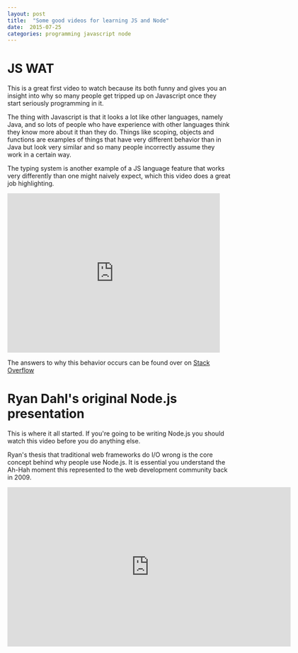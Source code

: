 ```yaml
---
layout: post
title:  "Some good videos for learning JS and Node"
date:  2015-07-25 
categories: programming javascript node 
---
```


# JS WAT

This is a great first video to watch because its both funny and gives you an insight into why so
many people get tripped up on Javascript once they start seriously programming in it.

The thing with Javascript is that it looks a lot like other languages, namely Java, and so lots of
people who have experience with other languages think they know more about it than they do. Things
like scoping, objects and functions are examples of things that have very different behavior than
in Java but look very similar and so many people incorrectly assume they work in a certain way.

The typing system is another example of a JS language feature that works very differently than one
might naively expect, which this video does a great job highlighting.

<iframe width="480" height="360" src="https://www.youtube.com/embed/FqhZZNUyVFM" frameborder="0" allowfullscreen></iframe>

The answers to why this behavior occurs can be found over on [Stack Overflow](http://stackoverflow.com/questions/9032856/what-is-the-explanation-for-these-bizarre-javascript-behaviours-mentioned-in-the)


# Ryan Dahl's original Node.js presentation

This is where it all started. If you're going to be writing Node.js you should watch this video
before you do anything else.

Ryan's thesis that traditional web frameworks do I/O wrong is the core concept behind why people
use Node.js. It is essential you understand the Ah-Hah moment this represented to the web
development community back in 2009.

<iframe width="640" height="360" src="https://www.youtube.com/embed/ztspvPYybIY" frameborder="0" allowfullscreen></iframe>



